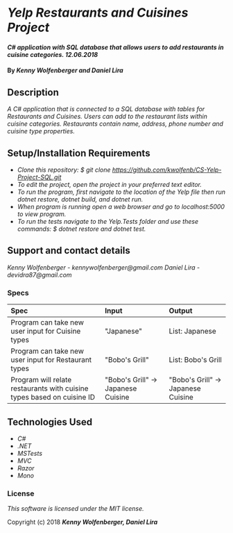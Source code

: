 # _Yelp Restaurants and Cuisines Project_

#### _C# application with SQL database that allows users to add restaurants in cuisine categories. 12.06.2018_

#### By _**Kenny Wolfenberger and Daniel Lira**_

## Description

_A C# application that is connected to a SQL database with tables for Restaurants and Cuisines. Users can add to the restaurant lists within cuisine categories. Restaurants contain name, address, phone number and cuisine type properties._

## Setup/Installation Requirements

* _Clone this repository: $ git clone https://github.com/kwolfenb/CS-Yelp-Project-SQL.git_
* _To edit the project, open the project in your preferred text editor._
* _To run the program, first navigate to the location of the Yelp file then run dotnet restore, dotnet build, and dotnet run._
* _When program is running open a web browser and go to localhost:5000 to view program._
* _To run the tests navigate to the Yelp.Tests folder and use these commands: $ dotnet restore and dotnet test._ 

## Support and contact details

_Kenny Wolfenberger - kennywolfenberger@gmail.com_
_Daniel Lira - devidra87@gmail.com_

### Specs
| Spec | Input | Output |
| :-------------     | :------------- | :------------- |
| Program can take new user input for Cuisine types | "Japanese" | List: Japanese  |
| Program can take new user input for Restaurant types | "Bobo's Grill" | List: Bobo's Grill  |
| Program will relate restaurants with cuisine types based on cuisine ID | "Bobo's Grill" -> Japanese Cuisine | "Bobo's Grill" -> Japanese Cuisine |


## Technologies Used

* _C#_
* _.NET_
* _MSTests_
* _MVC_
* _Razor_
* _Mono_

### License

*This software is licensed under the MIT license.*

Copyright (c) 2018 **_Kenny Wolfenberger, Daniel Lira_**

